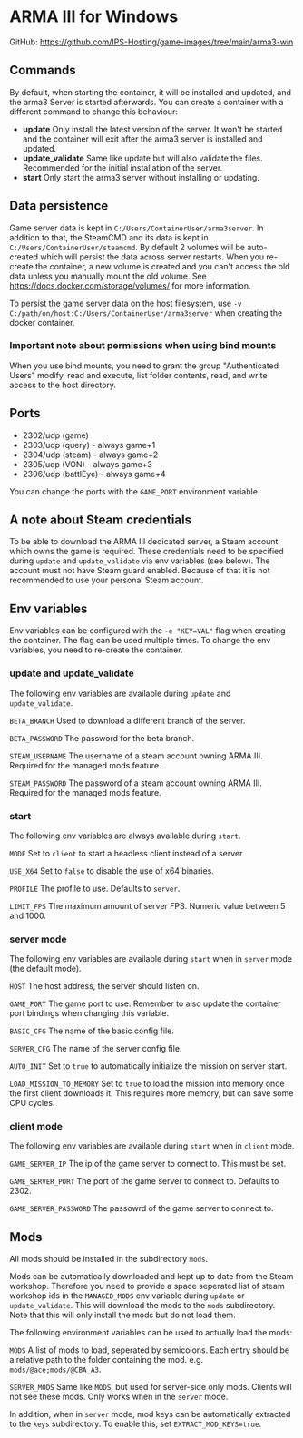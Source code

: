# ARMA III for Windows

GitHub: https://github.com/IPS-Hosting/game-images/tree/main/arma3-win

## Commands
By default, when starting the container, it will be installed and updated, and the arma3 Server is started afterwards.
You can create a container with a different command to change this behaviour:
* **update** Only install the latest version of the server. It won't be started and the container will exit after the arma3 server is installed and updated.
* **update_validate** Same like update but will also validate the files. Recommended for the initial installation of the server.
* **start** Only start the arma3 server without installing or updating.

## Data persistence
Game server data is kept in `C:/Users/ContainerUser/arma3server`. In addition to that, the SteamCMD and its data is kept in `C:/Users/ContainerUser/steamcmd`.
By default 2 volumes will be auto-created which will persist the data across server restarts.
When you re-create the container, a new volume is created and you can't access the old data unless you manually mount the old volume.
See https://docs.docker.com/storage/volumes/ for more information.

To persist the game server data on the host filesystem, use `-v C:/path/on/host:C:/Users/ContainerUser/arma3server` when creating the docker container.

### Important note about permissions when using bind mounts
When you use bind mounts, you need to grant the group "Authenticated Users" modify, read and execute, list folder contents, read, and write access to the host directory.

## Ports
* 2302/udp (game)
* 2303/udp (query) - always game+1
* 2304/udp (steam) - always game+2
* 2305/udp (VON) - always game+3
* 2306/udp (battlEye) - always game+4

You can change the ports with the `GAME_PORT` environment variable.

## A note about Steam credentials
To be able to download the ARMA III dedicated server, a Steam account which owns the game is required.
These credentials need to be specified during `update` and `update_validate` via env variables (see below).
The account must not have Steam guard enabled. Because of that it is not recommended to use your personal Steam account.

## Env variables
Env variables can be configured with the `-e "KEY=VAL"` flag when creating the container. The flag can be used multiple times.
To change the env variables, you need to re-create the container.

### update and update_validate
The following env variables are available during `update` and `update_validate`.

`BETA_BRANCH` Used to download a different branch of the server.

`BETA_PASSWORD` The password for the beta branch.

`STEAM_USERNAME` The username of a steam account owning ARMA III. Required for the managed mods feature.

`STEAM_PASSWORD` The password of a steam account owning ARMA III. Required for the managed mods feature.


### start
The following env variables are always available during `start`.

`MODE` Set to `client` to start a headless client instead of a server

`USE_X64` Set to `false` to disable the use of x64 binaries.

`PROFILE` The profile to use. Defaults to `server`.

`LIMIT_FPS` The maximum amount of server FPS. Numeric value between 5 and 1000.

### server mode
The following env variables are available during `start` when in `server` mode (the default mode).

`HOST` The host address, the server should listen on.

`GAME_PORT` The game port to use. Remember to also update the container port bindings when changing this variable.

`BASIC_CFG` The name of the basic config file.

`SERVER_CFG` The name of the server config file.

`AUTO_INIT` Set to `true` to automatically initialize the mission on server start.

`LOAD_MISSION_TO_MEMORY` Set to `true` to load the mission into memory once the first client downloads it. This requires more memory, but can save some CPU cycles.

### client mode
The following env variables are available during `start` when in `client` mode.

`GAME_SERVER_IP` The ip of the game server to connect to. This must be set.

`GAME_SERVER_PORT` The port of the game server to connect to. Defaults to 2302.

`GAME_SERVER_PASSWORD` The passowrd of the game server to connect to.

## Mods
All mods should be installed in the subdirectory `mods`.

Mods can be automatically downloaded and kept up to date from the Steam workshop. Therefore you need to provide a space seperated list of steam workshop ids in the `MANAGED_MODS` env variable during `update` or `update_validate`. This will download the mods to the `mods` subdirectory.
Note that this will only install the mods but do not load them.

The following environment variables can be used to actually load the mods:

`MODS` A list of mods to load, seperated by semicolons. Each entry should be a relative path to the folder containing the mod. e.g. `mods/@ace;mods/@CBA_A3`.

`SERVER_MODS` Same like `MODS`, but used for server-side only mods. Clients will not see these mods. Only works when in the `server` mode.

In addition, when in `server` mode, mod keys can be automatically extracted to the `keys` subdirectory. To enable this, set `EXTRACT_MOD_KEYS=true`.
